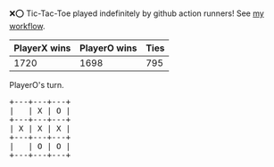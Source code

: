 :x::o: Tic-Tac-Toe played indefinitely by github action runners! See [my workflow](.github/workflows/play.yaml).

|PlayerX wins|PlayerO wins|Ties|
|-|-|-|
|1720|1698|795|

PlayerO's turn.

<pre>
+---+---+---+
|   | X | O |
+---+---+---+
| X | X | X |
+---+---+---+
|   | O | O |
+---+---+---+
</pre>